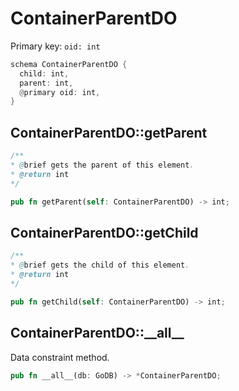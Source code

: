 # ContainerParentDO

Primary key: `oid: int`

```rust
schema ContainerParentDO {
  child: int,
  parent: int,
  @primary oid: int,
}
```
## ContainerParentDO::getParent

```java
/**
* @brief gets the parent of this element.
* @return int
*/
```
```rust
pub fn getParent(self: ContainerParentDO) -> int;
```
## ContainerParentDO::getChild

```java
/**
* @brief gets the child of this element.
* @return int
*/
```
```rust
pub fn getChild(self: ContainerParentDO) -> int;
```
## ContainerParentDO::\_\_all\_\_

Data constraint method.

```rust
pub fn __all__(db: GoDB) -> *ContainerParentDO;
```
